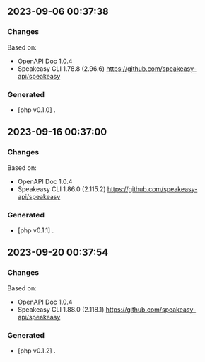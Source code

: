 

## 2023-09-06 00:37:38
### Changes
Based on:
- OpenAPI Doc 1.0.4 
- Speakeasy CLI 1.78.8 (2.96.6) https://github.com/speakeasy-api/speakeasy
### Generated
- [php v0.1.0] .

## 2023-09-16 00:37:00
### Changes
Based on:
- OpenAPI Doc 1.0.4 
- Speakeasy CLI 1.86.0 (2.115.2) https://github.com/speakeasy-api/speakeasy
### Generated
- [php v0.1.1] .

## 2023-09-20 00:37:54
### Changes
Based on:
- OpenAPI Doc 1.0.4 
- Speakeasy CLI 1.88.0 (2.118.1) https://github.com/speakeasy-api/speakeasy
### Generated
- [php v0.1.2] .